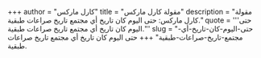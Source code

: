 +++
author = "كارل ماركس"
title = "مقولة كارل ماركس"
description = "مقولة كارل ماركس: حتى اليوم كان تاريخ أي مجتمع تاريخ صراعات طبقية."
quote = '''حتى اليوم كان تاريخ أي مجتمع تاريخ صراعات طبقية.''' 
slug = "حتى-اليوم-كان-تاريخ-أي-مجتمع-تاريخ-صراعات-طبقية"
+++
حتى اليوم كان تاريخ أي مجتمع تاريخ صراعات طبقية.
